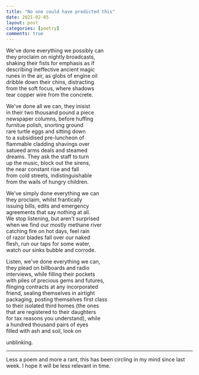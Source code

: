 ```yaml
---
title: "No one could have predicted this"
date: 2021-02-05
layout: post
categories: [poetry]
comments: true
---
```


We've done everything we possibly can  
they proclaim on nightly broadcasts,  
shaking their fists for emphasis as if  
describing ineffective ancient magic  
runes in the air, as globs of engine oil   
dribble down their chins, distracting   
from the soft focus, where shadows   
tear copper wire from the concrete.  

We've done all we can, they inisist   
in their two thousand pound a piece   
newspaper columns, before huffing   
furnitue polish, snorting ground  
rare turtle eggs and sitting down    
to a subsidised pre-luncheon of     
flammable cladding shavings over    
satueed arms deals and steamed   
dreams. They ask the staff to turn   
up the music, block out the sirens,   
the near constant rise and fall   
from cold streets, indistinguishable  
from the wails of hungry children.  

We've simply done everything we can   
they proclaim, whilst frantically    
issuing bills, edits and emergency   
agreements that say nothing at all.   
We stop listening, but aren't surprised   
when we find our mostly methane river   
catching fire on hot days, feel rain   
of razor blades fall over our naked   
flesh, run our taps for some water,   
watch our sinks bubble and corrode.   

Listen, we've done everything we can,   
they plead on billboards and radio   
interviews, while filling their pockets   
with piles of precious gems and futures,   
flinging contracts at any incorporated   
friend, sealing themselves in airtight   
packaging, posting themselves first class   
to their isolated third homes (the ones   
that are registered to their daughters   
for tax reasons you understand), while   
a hundred thousand pairs of eyes  
filled with ash and soil, look on   

unblinking.  

***

Less a poem and more a rant, this has been circling in my mind since last week. I hope it will be less relevant in time. 
